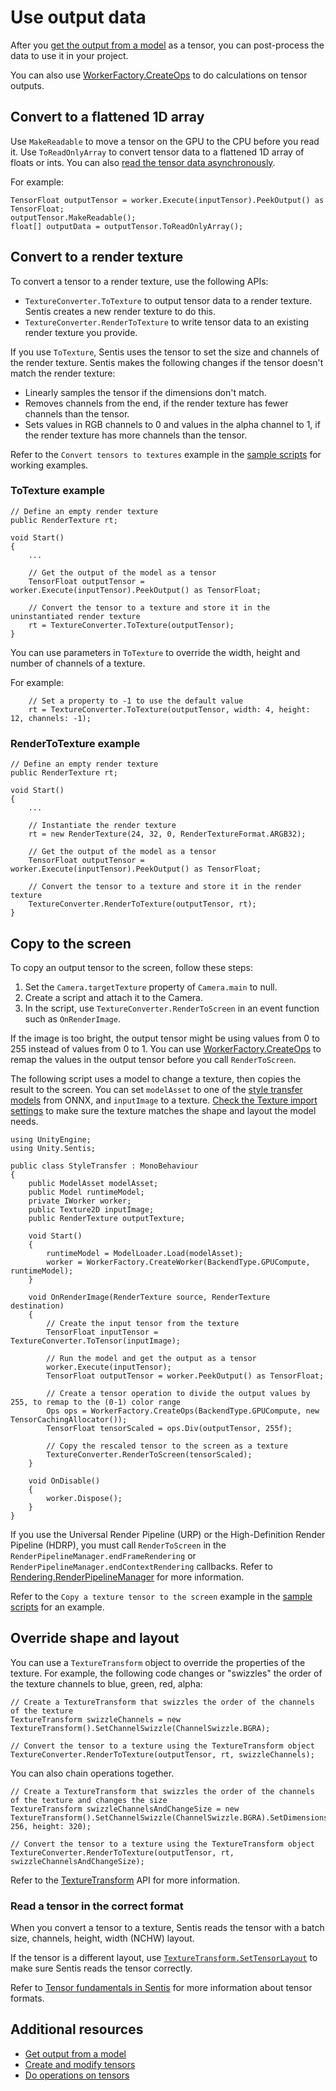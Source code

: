 # Use output data

After you [get the output from a model](get-the-output.md) as a tensor, you can post-process the data to use it in your project.

You can also use [WorkerFactory.CreateOps](do-operations-on-tensors.md) to do calculations on tensor outputs.

## Convert to a flattened 1D array

Use `MakeReadable` to move a tensor on the GPU to the CPU before you read it. Use `ToReadOnlyArray` to convert tensor data to a flattened 1D array of floats or ints. You can also [read the tensor data asynchronously](read-output-async.md).

For example:

```
TensorFloat outputTensor = worker.Execute(inputTensor).PeekOutput() as TensorFloat;
outputTensor.MakeReadable();
float[] outputData = outputTensor.ToReadOnlyArray();
```

## Convert to a render texture

To convert a tensor to a render texture, use the following APIs:

- `TextureConverter.ToTexture` to output tensor data to a render texture. Sentis creates a new render texture to do this.
- `TextureConverter.RenderToTexture` to write tensor data to an existing render texture you provide.

If you use `ToTexture`, Sentis uses the tensor to set the size and channels of the render texture. Sentis makes the following changes if the tensor doesn't match the render texture: 

- Linearly samples the tensor if the dimensions don't match.
- Removes channels from the end, if the render texture has fewer channels than the tensor.
- Sets values in RGB channels to 0 and values in the alpha channel to 1, if the render texture has more channels than the tensor.

Refer to the `Convert tensors to textures` example in the [sample scripts](package-samples.md) for working examples.

### ToTexture example

```
// Define an empty render texture
public RenderTexture rt;

void Start()
{
    ...
    
    // Get the output of the model as a tensor
    TensorFloat outputTensor = worker.Execute(inputTensor).PeekOutput() as TensorFloat;

    // Convert the tensor to a texture and store it in the uninstantiated render texture
    rt = TextureConverter.ToTexture(outputTensor);
}
```

You can use parameters in `ToTexture` to override the width, height and number of channels of a texture. 

For example:

```
    // Set a property to -1 to use the default value
    rt = TextureConverter.ToTexture(outputTensor, width: 4, height: 12, channels: -1);
```

### RenderToTexture example

```
// Define an empty render texture
public RenderTexture rt;

void Start()
{
    ...
    
    // Instantiate the render texture
    rt = new RenderTexture(24, 32, 0, RenderTextureFormat.ARGB32);

    // Get the output of the model as a tensor
    TensorFloat outputTensor = worker.Execute(inputTensor).PeekOutput() as TensorFloat;

    // Convert the tensor to a texture and store it in the render texture
    TextureConverter.RenderToTexture(outputTensor, rt);
}
```

## Copy to the screen

To copy an output tensor to the screen, follow these steps:

1. Set the `Camera.targetTexture` property of `Camera.main` to null.
2. Create a script and attach it to the Camera.
3. In the script, use `TextureConverter.RenderToScreen` in an event function such as `OnRenderImage`.

If the image is too bright, the output tensor might be using values from 0 to 255 instead of values from 0 to 1. You can use [WorkerFactory.CreateOps](do-operations-on-tensors.md) to remap the values in the output tensor before you call `RenderToScreen`.

The following script uses a model to change a texture, then copies the result to the screen. You can set `modelAsset` to one of the [style transfer models](https://github.com/onnx/models/tree/main/vision/style_transfer/fast_neural_style) from ONNX, and `inputImage` to a texture. [Check the Texture import settings](convert-texture-to-tensor.md) to make sure the texture matches the shape and layout the model needs.

```
using UnityEngine;
using Unity.Sentis;

public class StyleTransfer : MonoBehaviour
{
    public ModelAsset modelAsset;
    public Model runtimeModel;
    private IWorker worker;
    public Texture2D inputImage;
    public RenderTexture outputTexture;

    void Start()
    {
        runtimeModel = ModelLoader.Load(modelAsset);
        worker = WorkerFactory.CreateWorker(BackendType.GPUCompute, runtimeModel);
    }

    void OnRenderImage(RenderTexture source, RenderTexture destination)
    {
        // Create the input tensor from the texture
        TensorFloat inputTensor = TextureConverter.ToTensor(inputImage);

        // Run the model and get the output as a tensor
        worker.Execute(inputTensor);
        TensorFloat outputTensor = worker.PeekOutput() as TensorFloat;

        // Create a tensor operation to divide the output values by 255, to remap to the (0-1) color range
        Ops ops = WorkerFactory.CreateOps(BackendType.GPUCompute, new TensorCachingAllocator());
        TensorFloat tensorScaled = ops.Div(outputTensor, 255f);

        // Copy the rescaled tensor to the screen as a texture
        TextureConverter.RenderToScreen(tensorScaled);
    }

    void OnDisable()
    {
        worker.Dispose();
    }
}
```


If you use the Universal Render Pipeline (URP) or the High-Definition Render Pipeline (HDRP), you must call `RenderToScreen` in the `RenderPipelineManager.endFrameRendering` or `RenderPipelineManager.endContextRendering` callbacks. Refer to [Rendering.RenderPipelineManager](https://docs.unity3d.com/ScriptReference/Rendering.RenderPipelineManager.html) for more information.

Refer to the `Copy a texture tensor to the screen` example in the [sample scripts](package-samples.md) for an example.

## Override shape and layout

You can use a `TextureTransform` object to override the properties of the texture. For example, the following code changes or "swizzles" the order of the texture channels to blue, green, red, alpha:

```
// Create a TextureTransform that swizzles the order of the channels of the texture
TextureTransform swizzleChannels = new TextureTransform().SetChannelSwizzle(ChannelSwizzle.BGRA);

// Convert the tensor to a texture using the TextureTransform object
TextureConverter.RenderToTexture(outputTensor, rt, swizzleChannels);
``` 

You can also chain operations together.

```
// Create a TextureTransform that swizzles the order of the channels of the texture and changes the size
TextureTransform swizzleChannelsAndChangeSize = new TextureTransform().SetChannelSwizzle(ChannelSwizzle.BGRA).SetDimensions(width: 256, height: 320);

// Convert the tensor to a texture using the TextureTransform object
TextureConverter.RenderToTexture(outputTensor, rt, swizzleChannelsAndChangeSize);
```

Refer to the [TextureTransform](xref:Unity.Sentis.TextureTransform) API for more information.

### Read a tensor in the correct format

When you convert a tensor to a texture, Sentis reads the tensor with a batch size, channels, height, width (NCHW) layout.

If the tensor is a different layout, use [`TextureTransform.SetTensorLayout`](xref:Unity.Sentis.TextureTransform.SetTensorLayout(Unity.Sentis.TensorLayout)) to make sure Sentis reads the tensor correctly.

Refer to [Tensor fundamentals in Sentis](tensor-fundamentals.md) for more information about tensor formats.

## Additional resources

- [Get output from a model](get-the-output.md)
- [Create and modify tensors](do-basic-tensor-operations.md)
- [Do operations on tensors](do-operations-on-tensors.md)

